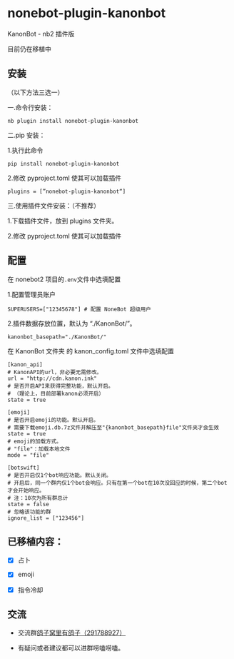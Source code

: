 # nonebot-plugin-kanonbot

KanonBot - nb2 插件版

目前仍在移植中

## 安装

（以下方法三选一）

一.命令行安装：

    nb plugin install nonebot-plugin-kanonbot

二.pip 安装：

1.执行此命令

    pip install nonebot-plugin-kanonbot

2.修改 pyproject.toml 使其可以加载插件

    plugins = [”nonebot-plugin-kanonbot“]

三.使用插件文件安装：（不推荐）

1.下载插件文件，放到 plugins 文件夹。

2.修改 pyproject.toml 使其可以加载插件

## 配置

在 nonebot2 项目的`.env`文件中选填配置

1.配置管理员账户

    SUPERUSERS=["12345678"] # 配置 NoneBot 超级用户

2.插件数据存放位置，默认为 “./KanonBot/”。

    kanonbot_basepath="./KanonBot/"

在 KanonBot 文件夹 的 kanon_config.toml 文件中选填配置

    [kanon_api]
    # KanonAPI的url，非必要无需修改。
    url = "http://cdn.kanon.ink"
    # 是否开启API来获得完整功能，默认开启。
    # （理论上，目前部署kanon必须开启）
    state = true

    [emoji]
    # 是否开启emoji的功能。默认开启。
    # 需要下载emoji.db.7z文件并解压至"{kanonbot_basepath}file"文件夹才会生效
    state = true
    # emoji的加载方式。
    # "file"：加载本地文件
    mode = "file"

    [botswift]
    # 是否开启仅1个bot响应功能。默认关闭。
    # 开启后，同一个群内仅1个bot会响应。只有在第一个bot在10次没回应的时候，第二个bot才会开始响应。
    # 注：10次为所有群总计
    state = false
    # 忽略该功能的群
    ignore_list = ["123456"]

## 已移植内容：

- [x] 占卜

- [x] emoji

- [x] 指令冷却

## 交流

- 交流群[鸽子窝里有鸽子（291788927）](https://qm.qq.com/cgi-bin/qm/qr?k=QhOk7Z2jaXBOnAFfRafEy9g5WoiETQhy&jump_from=webapi&authKey=fCvx/auG+QynlI8bcFNs4Csr2soR8UjzuwLqrDN9F8LDwJrwePKoe89psqpozg/m)

- 有疑问或者建议都可以进群唠嗑唠嗑。
